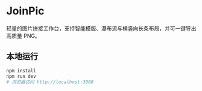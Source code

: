 # JoinPic

轻量的图片拼接工作台，支持智能模版、瀑布流与横竖向长条布局，并可一键导出高质量 PNG。

## 本地运行
```bash
npm install
npm run dev
# 浏览器访问 http://localhost:3000
```
